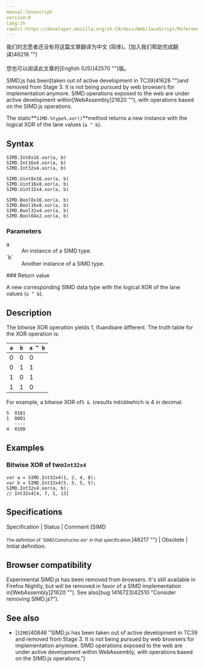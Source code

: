 ```yaml
---
manual:Javascript
version:0
lang:zh
rawUrl:https://developer.mozilla.org/zh-CN/docs/Web/JavaScript/Reference/Global_Objects/SIMD/xor
---
```




<bdi>我们的志愿者还没有将这篇文章翻译为<bdi>中文 (简体)</bdi>。[加入我们帮助完成翻译]46216 "")<br></br>您也可以阅读此文章的[English (US)]42570 "")版。</bdi>






SIMD.js has been[taken out of active development in TC39]41628 "")and removed from Stage 3. It is not being pursued by web browsers for implementation anymore. SIMD operations exposed to the web are under active development within[WebAssembly]21620 ""), with operations based on the SIMD.js operations.



The static**`SIMD.%type%.xor()`**method returns a new instance with the logical XOR of the lane values (`a ^ b`).


## Syntax<a name="Syntax"></a>

```
SIMD.Int8x16.xor(a, b)
SIMD.Int16x8.xor(a, b)
SIMD.Int32x4.xor(a, b)

SIMD.Uint8x16.xor(a, b)
SIMD.Uint16x8.xor(a, b)
SIMD.Uint32x4.xor(a, b)

SIMD.Bool8x16.xor(a, b)
SIMD.Bool16x8.xor(a, b)
SIMD.Bool32x4.xor(a, b)
SIMD.Bool64x2.xor(a, b)

```

### Parameters<a name="Parameters"></a>
<dl><dt id=''>a</dt><dd>An instance of a SIMD type.</dd><dt id=''>`b`</dt><dd>Another instance of a SIMD type.</dd></dl>
### Return value<a name="Return_value"></a>


A new corresponding SIMD data type with the logical XOR of the lane values (`a ^ b`).


## Description<a name="Description"></a>


The bitwise XOR operation yields 1, if`a`and`b`are different. The truth table for the XOR operation is:


`a` | `b` | `a ^ b` 
 ---  |  ---  |  ---  | 
0 | 0 | 0 
0 | 1 | 1 
1 | 0 | 1 
1 | 1 | 0 



For example, a bitwise XOR of`5 & 1`results in`0100`which is 4 in decimal.


```
5  0101
1  0001
   ----
4  0100
```

## Examples<a name="Examples"></a>

### Bitwise XOR of two`Int32x4`<a name="Bitwise_XOR_of_two_Int32x4"></a>

```
var a = SIMD.Int32x4(1, 2, 4, 8);
var b = SIMD.Int32x4(5, 5, 5, 5);
SIMD.Int32x4.xor(a, b);
// Int32x4[4, 7, 1, 13]
```

## Specifications<a name="Specifications"></a>

Specification | Status | Comment 
[SIMD<br></br><small>The definition of &#39;SIMDConstructor.xor&#39; in that specification.</small>]46217 "") | Obsolete | Initial definition. 


## Browser compatibility<a name="Browser_compatibility"></a>


Experimental SIMD.js has been removed from browsers. It&#39;s still available in Firefox Nightly, but will be removed in favor of a SIMD implementation in[WebAssembly]21620 ""). See also[bug 1416723]42510 "Consider removing SIMD.js?").


## See also<a name="See_also"></a>

* [`SIMD`]40846 "SIMD.js has been taken out of active development in TC39 and removed from Stage 3. It is not being pursued by web browsers for implementation anymore. SIMD operations exposed to the web are under active development within WebAssembly, with operations based on the SIMD.js operations.")



